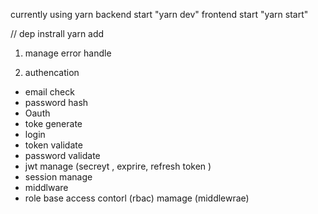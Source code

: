 currently using yarn 
backend start "yarn dev"
frontend start "yarn start"

// dep instrall yarn add <package name>

1. manage error handle

1. authencation
  - email check
  - password hash
  - Oauth
  - toke generate
  - login
  - token validate
  - password validate
  - jwt manage (secreyt , exprire, refresh token )
  - session manage
  - middlware 
  - role base access contorl (rbac) mamage (middlewrae)

